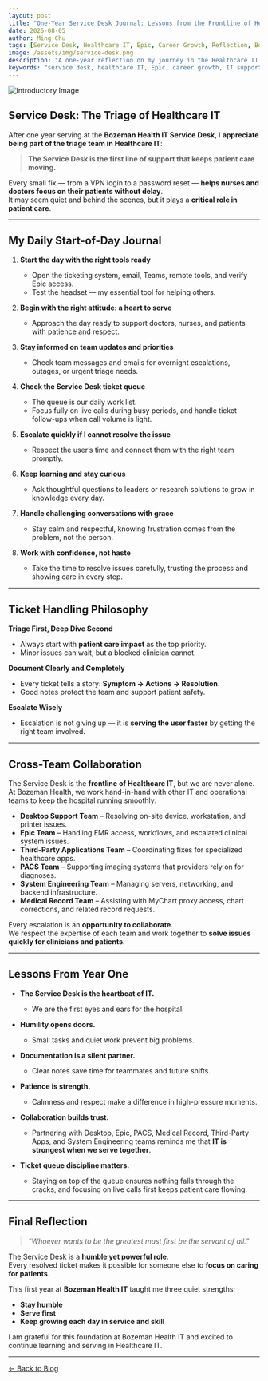 ```yaml
---
layout: post
title: "One-Year Service Desk Journal: Lessons from the Frontline of Healthcare IT"
date: 2025-08-05
author: Ming Chu
tags: [Service Desk, Healthcare IT, Epic, Career Growth, Reflection, Bozeman Health]
image: /assets/img/service-desk.png
description: "A one-year reflection on my journey in the Healthcare IT Service Desk — lessons on humility, growth, and supporting patient care from behind the scenes."
keywords: "service desk, healthcare IT, Epic, career growth, IT support, reflection"
---
```


![Introductory Image](/assets/img/service_desk.png)

## Service Desk: The Triage of Healthcare IT

After one year serving at the **Bozeman Health IT Service Desk**, I **appreciate being part of the triage team in Healthcare IT**:

> **The Service Desk is the first line of support that keeps patient care moving.**

Every small fix — from a VPN login to a password reset — **helps nurses and doctors focus on their patients without delay**.  
It may seem quiet and behind the scenes, but it plays a **critical role in patient care**.

---

## My Daily Start-of-Day Journal

1. **Start the day with the right tools ready**  
   - Open the ticketing system, email, Teams, remote tools, and verify Epic access.  
   - Test the headset — my essential tool for helping others.

2. **Begin with the right attitude: a heart to serve**  
   - Approach the day ready to support doctors, nurses, and patients with patience and respect.

3. **Stay informed on team updates and priorities**  
   - Check team messages and emails for overnight escalations, outages, or urgent triage needs.

4. **Check the Service Desk ticket queue**  
   - The queue is our daily work list.  
   - Focus fully on live calls during busy periods, and handle ticket follow-ups when call volume is light.

5. **Escalate quickly if I cannot resolve the issue**  
   - Respect the user’s time and connect them with the right team promptly.

6. **Keep learning and stay curious**  
   - Ask thoughtful questions to leaders or research solutions to grow in knowledge every day.

7. **Handle challenging conversations with grace**  
   - Stay calm and respectful, knowing frustration comes from the problem, not the person.

8. **Work with confidence, not haste**  
   - Take the time to resolve issues carefully, trusting the process and showing care in every step.

---

## Ticket Handling Philosophy

**Triage First, Deep Dive Second**  
- Always start with **patient care impact** as the top priority.  
- Minor issues can wait, but a blocked clinician cannot.  

**Document Clearly and Completely**  
- Every ticket tells a story: **Symptom → Actions → Resolution.**  
- Good notes protect the team and support patient safety.

**Escalate Wisely**  
- Escalation is not giving up — it is **serving the user faster** by getting the right team involved.

---

## Cross-Team Collaboration

The Service Desk is the **frontline of Healthcare IT**, but we are never alone.  
At Bozeman Health, we work hand-in-hand with other IT and operational teams to keep the hospital running smoothly:

- **Desktop Support Team** – Resolving on-site device, workstation, and printer issues.  
- **Epic Team** – Handling EMR access, workflows, and escalated clinical system issues.  
- **Third-Party Applications Team** – Coordinating fixes for specialized healthcare apps.  
- **PACS Team** – Supporting imaging systems that providers rely on for diagnoses.  
- **System Engineering Team** – Managing servers, networking, and backend infrastructure.  
- **Medical Record Team** – Assisting with MyChart proxy access, chart corrections, and related record requests.

Every escalation is an **opportunity to collaborate**.  
We respect the expertise of each team and work together to **solve issues quickly for clinicians and patients**.

---

## Lessons From Year One

- **The Service Desk is the heartbeat of IT.**  
  - We are the first eyes and ears for the hospital.  

- **Humility opens doors.**  
  - Small tasks and quiet work prevent big problems.  

- **Documentation is a silent partner.**  
  - Clear notes save time for teammates and future shifts.  

- **Patience is strength.**  
  - Calmness and respect make a difference in high-pressure moments.  

- **Collaboration builds trust.**  
  - Partnering with Desktop, Epic, PACS, Medical Record, Third-Party Apps, and System Engineering teams reminds me that **IT is strongest when we serve together**.

- **Ticket queue discipline matters.**  
  - Staying on top of the queue ensures nothing falls through the cracks, and focusing on live calls first keeps patient care flowing.

---

## Final Reflection

> *“Whoever wants to be the greatest must first be the servant of all.”*

The Service Desk is a **humble yet powerful role**.  
Every resolved ticket makes it possible for someone else to **focus on caring for patients**.  

This first year at **Bozeman Health IT** taught me three quiet strengths:  
- **Stay humble**  
- **Serve first**  
- **Keep growing each day in service and skill**

I am grateful for this foundation at Bozeman Health IT and excited to continue learning and serving in Healthcare IT.

---

[← Back to Blog](/blog)
